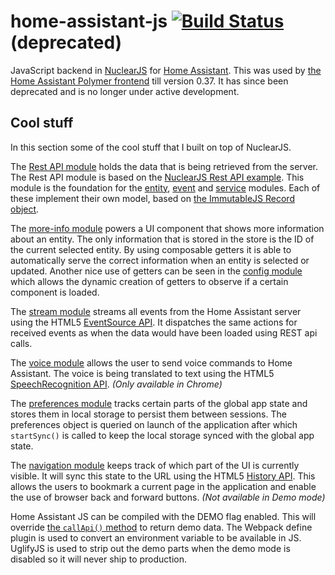 # home-assistant-js [![Build Status](https://travis-ci.org/home-assistant/home-assistant-js.svg?branch=master)](https://travis-ci.org/home-assistant/home-assistant-js) (deprecated)
JavaScript backend in [NuclearJS][nuclear-js] for [Home Assistant][home-assistant]. This was used by [the Home Assistant Polymer frontend][home-assistant-polymer] till version 0.37. It has since been deprecated and is no longer under active development.

## Cool stuff

In this section some of the cool stuff that I built on top of NuclearJS.

The [Rest API module][module-rest-api] holds the data that is being retrieved from the server. The Rest API module is based on the [NuclearJS Rest API example](https://github.com/optimizely/nuclear-js/tree/master/examples/rest-api). This module is the foundation for the [entity][module-entity], [event][module-event] and [service][module-service] modules. Each of these implement their own model, based on [the ImmutableJS Record object][immutablejs-record].

The [more-info module][module-more-info] powers a UI component that shows more information about an entity. The only information that is stored in the store is the ID of the current selected entity. By using composable getters it is able to automatically serve the correct information when an entity is selected or updated. Another nice use of getters can be seen in the [config module][module-config] which allows the dynamic creation of getters to observe if a certain component is loaded.

The [stream module][module-stream] streams all events from the Home Assistant server using the HTML5 [EventSource API][mdn-eventsource]. It dispatches the same actions for received events as when the data would have been loaded using REST api calls.

The [voice module][module-voice] allows the user to send voice commands to Home Assistant. The voice is being translated to text using the HTML5 [SpeechRecognition API][google-speechrecognition]. _(Only available in Chrome)_

The [preferences module][module-preferences] tracks certain parts of the global app state and stores them in local storage to persist them between sessions. The preferences object is queried on launch of the application after which `startSync()` is called to keep the local storage synced with the global app state.

The [navigation module][module-navigation] keeps track of which part of the UI is currently visible. It will sync this state to the URL using the HTML5 [History API][mdn-history]. This allows the users to bookmark a current page in the application and enable the use of browser back and forward buttons. _(Not available in Demo mode)_

Home Assistant JS can be compiled with the DEMO flag enabled. This will override [the `callApi()` method][module-api] to return demo data. The Webpack define plugin is used to convert an environment variable to be available in JS. UglifyJS is used to strip out the demo parts when the demo mode is disabled so it will never ship to production.

[nuclear-js]: http://optimizely.github.io/nuclear-js/
[home-assistant]: https://home-assistant.io
[home-assistant-polymer]: https://github.com/home-assistant/home-assistant-polymer
[home-assistant-demo]: https://home-assistant.io/demo/

[module-rest-api]: https://github.com/home-assistant/home-assistant-js/tree/master/src/modules/rest-api
[module-entity]: https://github.com/home-assistant/home-assistant-js/tree/master/src/modules/entity
[module-event]: https://github.com/home-assistant/home-assistant-js/tree/master/src/modules/event
[module-service]: https://github.com/home-assistant/home-assistant-js/tree/master/src/modules/service
[module-more-info]: https://github.com/home-assistant/home-assistant-js/blob/master/src/modules/more-info/getters.js
[module-config]: https://github.com/home-assistant/home-assistant-js/blob/master/src/modules/config/getters.js
[module-stream]: https://github.com/home-assistant/home-assistant-js/blob/master/src/modules/stream/actions.js
[module-voice]: https://github.com/home-assistant/home-assistant-js/blob/master/src/modules/voice/actions.js
[module-preferences]: https://github.com/home-assistant/home-assistant-js/blob/master/src/modules/preferences/localstorage-preferences.js
[module-navigation]: https://github.com/home-assistant/home-assistant-js/blob/master/src/modules/navigation/url-sync.js
[module-api]: https://github.com/home-assistant/home-assistant-js/blob/master/src/modules/api/call-api.js

[immutablejs-record]: http://facebook.github.io/immutable-js/docs/#/Record
[mdn-eventsource]: https://developer.mozilla.org/en-US/docs/Web/API/EventSource
[mdn-history]: https://developer.mozilla.org/en-US/docs/Web/API/History
[google-speechrecognition]: https://developers.google.com/web/updates/2013/01/Voice-Driven-Web-Apps-Introduction-to-the-Web-Speech-API
